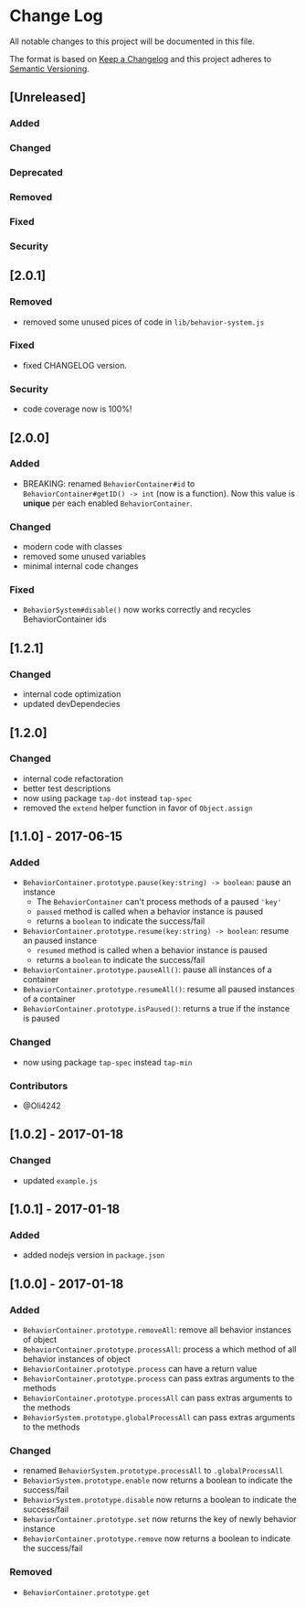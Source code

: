# Change Log
All notable changes to this project will be documented in this file.

The format is based on [Keep a Changelog](http://keepachangelog.com/)
and this project adheres to [Semantic Versioning](http://semver.org/).

## [Unreleased]
### Added
### Changed
### Deprecated
### Removed
### Fixed
### Security

## [2.0.1]
### Removed
- removed some unused pices of code in `lib/behavior-system.js`

### Fixed
- fixed CHANGELOG version.

### Security
- code coverage now is 100%!

## [2.0.0]
### Added
- BREAKING: renamed `BehaviorContainer#id` to `BehaviorContainer#getID() -> int` (now is a function). Now this value is **unique** per each enabled `BehaviorContainer`.

### Changed
- modern code with classes
- removed some unused variables
- minimal internal code changes

### Fixed
- `BehaviorSystem#disable()` now works correctly and recycles BehaviorContainer ids

## [1.2.1]
### Changed
- internal code optimization
- updated devDependecies

## [1.2.0]
### Changed
- internal code refactoration
- better test descriptions
- now using package `tap-dot` instead `tap-spec`
- removed the `extend` helper function in favor of `Object.assign`

## [1.1.0] - 2017-06-15
### Added
- `BehaviorContainer.prototype.pause(key:string) -> boolean`: pause an instance
	- The `BehaviorContainer` can't process methods of a paused `'key'`
	- `paused` method is called when a behavior instance is paused
	- returns a `boolean` to indicate the success/fail
- `BehaviorContainer.prototype.resume(key:string) -> boolean`: resume an paused instance
	- `resumed` method is called when a behavior instance is paused
	- returns a `boolean` to indicate the success/fail
- `BehaviorContainer.prototype.pauseAll()`: pause all instances of a container
- `BehaviorContainer.prototype.resumeAll()`: resume all paused instances of a container
- `BehaviorContainer.prototype.isPaused()`: returns a true if the instance is paused

### Changed
- now using package `tap-spec` instead `tap-min`

### Contributors
- @Oli4242

## [1.0.2] - 2017-01-18

### Changed
- updated `example.js`

## [1.0.1] - 2017-01-18
### Added
- added nodejs version in `package.json`

## [1.0.0] - 2017-01-18
### Added
- `BehaviorContainer.prototype.removeAll`: remove all behavior instances of object
- `BehaviorContainer.prototype.processAll`: process a which method of all behavior instances of object
- `BehaviorContainer.prototype.process` can have a return value
- `BehaviorContainer.prototype.process` can pass extras arguments to the methods
- `BehaviorContainer.prototype.processAll` can pass extras arguments to the methods
- `BehaviorSystem.prototype.globalProcessAll` can pass extras arguments to the methods

### Changed
- renamed `BehaviorSystem.prototype.processAll` to `.globalProcessAll`
- `BehaviorSystem.prototype.enable` now returns a boolean to indicate the success/fail
- `BehaviorSystem.prototype.disable` now returns a boolean to indicate the success/fail
- `BehaviorContainer.prototype.set` now returns the key of newly behavior instance
- `BehaviorContainer.prototype.remove` now returns a boolean to indicate the success/fail

### Removed

- `BehaviorContainer.prototype.get`
